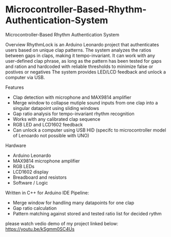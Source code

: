 # Microcontroller-Based-Rhythm-Authentication-System
Microcontroller-Based Rhythm Authentication System

Overview
RhythmLock is an Arduino Leonardo project that authenticates users based on unique clap patterns.
The system analyzes the ratios between gaps in claps, making it tempo-invariant.
It can work with any user-defined clap phrase, as long as the pattern has been tested for gaps and ration and hardcoded with reliable thresholds to minimize false or postives or negatives
The system provides LED/LCD feedback and unlock a computer via USB.

Features
- Clap detection with microphone and MAX9814 amplifier
- Merge window to collapse mutiple sound inputs from one clap into a singular datapoint using sliding windows
- Gap ratio analysis for tempo-invariant rhythm recognition 
- Works with any calibrated clap sequence
- RGB LED and LCD1602 feedback
- Can unlock a computer using USB HID (specifc to microcontroller model of Lenoardo not possible with UNO)

Hardware
- Arduino Leonardo
- MAX9814 microphone amplifier
- RGB LEDs
- LCD1602 display
- Breadboard and resistors
- Software / Logic

Written in C++ for Arduino IDE
Pipeline:
- Merge window for handling many datapoints for one clap
- Gap ratio calculation
- Pattern matching against stored and tested ratio list for decided rythm

please watch vedio demo of my project linked below:
https://youtu.be/kSgmm0SC4Us



